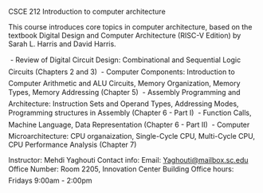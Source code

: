 CSCE 212 Introduction to computer architecture

This course introduces core topics in computer architecture, based on the textbook Digital Design and Computer Architecture (RISC-V Edition) by Sarah L. Harris and David Harris.

 - Review of Digital Circuit Design: Combinational and Sequential Logic Circuits (Chapters 2 and 3)
 - Computer Components: Introduction to Computer Arithmetic and ALU Circuits, 
   Memory Organization, Memory Types, Memory Addressing                          (Chapter 5)
 - Assembly Programming and Architecture: Instruction Sets and Operand Types,
   Addressing Modes, Programming structures in Assembly                          (Chapter 6 - Part I)
 - Function Calls, Machine Language, Data Representation                         (Chapter 6 - Part II)
 - Computer Microarchitecture: CPU organaization, Single-Cycle CPU, Multi-Cycle
   CPU, CPU Performance Analysis                                                 (Chapter 7)



Instructor:    Mehdi Yaghouti
Contact info:
Email:         Yaghouti@mailbox.sc.edu
Office Number: Room 2205, Innovation Center Building
Office hours:  Fridays 9:00am - 2:00pm

   
